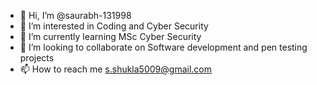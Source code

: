 - 👋 Hi, I’m @saurabh-131998
- 👀 I’m interested in Coding and Cyber Security
- 🌱 I’m currently learning MSc Cyber Security
- 💞️ I’m looking to collaborate on Software development and pen testing projects
- 📫 How to reach me s.shukla5009@gmail.com

<!---
saurabh-131998/saurabh-131998 is a ✨ special ✨ repository because its `README.md` (this file) appears on your GitHub profile.
You can click the Preview link to take a look at your changes.
--->
